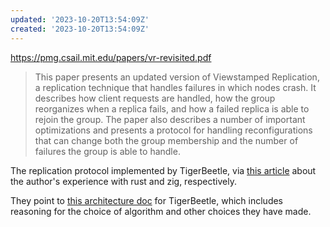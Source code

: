 ```yaml
---
updated: '2023-10-20T13:54:09Z'
created: '2023-10-20T13:54:09Z'
---
```

https://pmg.csail.mit.edu/papers/vr-revisited.pdf

> This paper presents an updated version of Viewstamped Replication, a replication technique that handles failures in which nodes crash. It describes how client requests are handled, how the group reorganizes when a replica fails, and how a failed replica is able to rejoin the group. The paper also describes a number of important optimizations and presents a protocol for handling reconfigurations that can change both the group membership and the number of failures the group is able to handle.

The replication protocol implemented by TigerBeetle, via [this article](https://matklad.github.io/2023/03/26/zig-and-rust.html) about the author's experience with rust and zig, respectively.

They point to [this architecture doc](https://github.com/tigerbeetledb/tigerbeetle/blob/fe09404d465df46b2bdfc017633eff37b4ab2343/docs/DESIGN.md) for TigerBeetle, which includes reasoning for the choice of algorithm and other choices they have made.